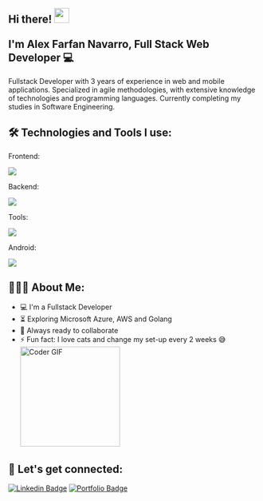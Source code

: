 <h2 align="left">
 <abc>
  <br>Hi there! <img src="https://user-images.githubusercontent.com/42378118/110234147-e3259600-7f4e-11eb-95be-0c4047144dea.gif" width="30"><br>
  <br> I'm Alex Farfan Navarro, Full Stack Web Developer 💻<br>
 </abc>
</h2>
Fullstack Developer with 3 years of experience in web and mobile applications.
Specialized in agile methodologies, with extensive knowledge of technologies and programming languages. Currently completing my studies in Software Engineering.
<h2 align="left">🛠️ Technologies and Tools I use:</h2>
Frontend:
<p align="left">
   <a href="/">
    <img src="https://skillicons.dev/icons?i=html,css,typescript,react,tailwind,nextjs,astro" />
  </a>
</p>
Backend:
<p align="left">
   <a href="/">
    <img src="https://skillicons.dev/icons?i=nodejs,express,py,fastapi,ruby,rails,supabase,postgres,mysql,mongodb" />
  </a>
</p>
Tools:
<p align="left">
   <a href="/">
    <img src="https://skillicons.dev/icons?i=git,githubactions,postman,figma,vercel,docker,postman,bash,neovim,vscode,notion" />
  </a>
</p>
Android:
<p align="left">
   <a href="/">
    <img src="https://skillicons.dev/icons?i=androidstudio,kotlin,firebase" />
  </a>
</p>

<h2 align="left">👨🏻‍💻 About Me:</h2>

- :computer: I'm a Fullstack Developer
- :hourglass_flowing_sand: Exploring Microsoft Azure, AWS and Golang
- :rocket: Always ready to collaborate
- :zap: Fun fact: I love cats and change my set-up every 2 weeks 😅<be>
      <br>
    <img src="https://media.tenor.com/JAEm1ZrPQLkAAAAC/pepe-hacker.gif" alt="Coder GIF" width="200">

<h2 align="left">💟 Let's get connected:</h2>

[![Linkedin Badge](https://img.shields.io/badge/LinkedIn-0077B5?style=for-the-badge&logo=linkedin&logoColor=white)](https://www.linkedin.com/in/alexfarfan)
[![Portfolio Badge](https://img.shields.io/badge/Portfolio-255E63?style=for-the-badge&logo=About.me&logoColor=white)](https://alexfarfan.site/)
